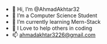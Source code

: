 - 👋 Hi, I’m @AhmadAkhtar32
- 👀 I’m a Computer Science Student
- 🌱 I’m currently learning Mern-Stack
- 💞️ I Love to help others in coding
- 📫 ahmadakhtar3226@gmail.com

<!---
AhmadAkhtar32/AhmadAkhtar32 is a ✨ special ✨ repository because its `README.md` (this file) appears on your GitHub profile.
You can click the Preview link to take a look at your changes.
--->
